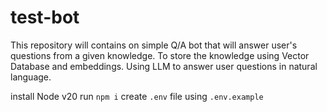 # test-bot
This repository will contains on simple Q/A bot that will answer user's questions from a given knowledge. To store the knowledge using Vector Database and embeddings. Using LLM to answer user questions in natural language.

install Node v20
run `npm i`
create `.env` file using `.env.example`
